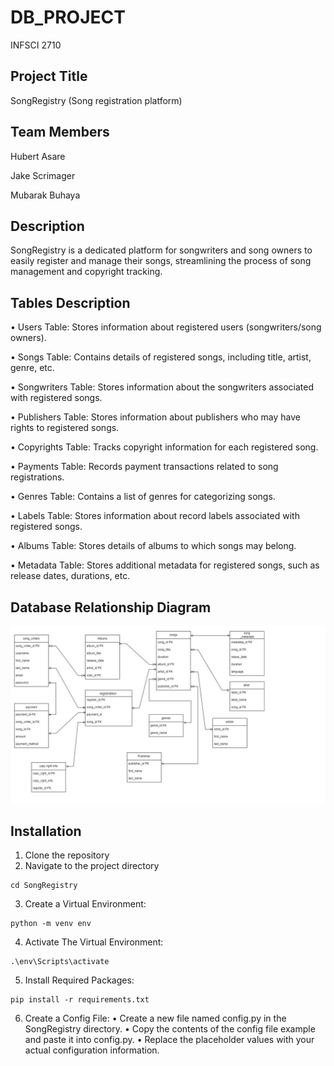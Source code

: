 # DB_PROJECT
INFSCI 2710 
 

## Project Title 

SongRegistry (Song registration platform) 

## Team Members 

Hubert Asare 

Jake Scrimager 

Mubarak Buhaya 

## Description 

SongRegistry is a dedicated platform for songwriters and song owners to easily register and manage their songs, streamlining the process of song management and copyright tracking. 

## Tables Description 

•	Users Table: Stores information about registered users (songwriters/song owners).

•	Songs Table: Contains details of registered songs, including title, artist, genre, etc.

•	Songwriters Table: Stores information about the songwriters associated with registered songs.

•	Publishers Table: Stores information about publishers who may have rights to registered songs.

•	Copyrights Table: Tracks copyright information for each registered song.

•	Payments Table: Records payment transactions related to song registrations.

•	Genres Table: Contains a list of genres for categorizing songs.

•	Labels Table: Stores information about record labels associated with registered songs.

•	Albums Table: Stores details of albums to which songs may belong.

•	Metadata Table: Stores additional metadata for registered songs, such as release dates, durations, etc.




## Database Relationship Diagram

![Logo](https://github.com/MubarakBu/DB_PROJECT/blob/main/db_project.png?raw=true)

## Installation 

1. Clone the repository
2. Navigate to the project directory

```
cd SongRegistry
```
3. Create a Virtual Environment:
```
python -m venv env
```
4. Activate The Virtual Environment:
```
.\env\Scripts\activate
```
5. Install Required Packages:
```
pip install -r requirements.txt
```
6. Create a Config File:
• Create a new file named config.py in the SongRegistry directory.
• Copy the contents of the config file example and paste it into config.py.
• Replace the placeholder values with your actual configuration information.